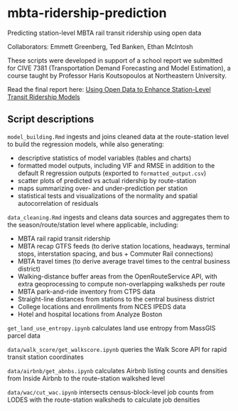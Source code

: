 # mbta-ridership-prediction
Predicting station-level MBTA rail transit ridership using open data

Collaborators: Emmett Greenberg, Ted Banken, Ethan McIntosh
 
These scripts were developed in support of a school report we submitted for CIVE 7381 (Transportation Demand Forecasting and Model Estimation), a course taught by Professor Haris Koutsopoulos at Northeastern University. 

Read the final report here: [Using Open Data to Enhance Station-Level Transit Ridership Models](https://docs.google.com/document/d/1bCEKMQc2sCZsuZDSd6N0AVITrZFgVIpXqUhIXhQ5qhY/edit?usp=sharing)

## Script descriptions

`model_building.Rmd` ingests and joins cleaned data at the route-station level to build the regression models, while also generating:
   - descriptive statistics of model variables (tables and charts)
   - formatted model outputs, including VIF and RMSE in addition to the default R regression outputs (exported to `formatted_output.csv`)
   - scatter plots of predicted vs actual ridership by route-station
   - maps summarizing over- and under-prediction per station
   - statistical tests and visualizations of the normality and spatial autocorrelation of residuals

`data_cleaning.Rmd` ingests and cleans data sources and aggregates them to the season/route/station level where applicable, including:
   - MBTA rail rapid transit ridership
   - MBTA recap GTFS feeds (to derive station locations, headways, terminal stops, interstation spacing, and bus + Commuter Rail connections)
   - MBTA travel times (to derive average travel times to the central business district)
   - Walking-distance buffer areas from the OpenRouteService API, with extra geoprocessing to compute non-overlapping walksheds per route
   - MBTA park-and-ride inventory from CTPS data
   - Straight-line distances from stations to the central business district
   - College locations and enrollments from NCES IPEDS data
   - Hotel and hospital locations from Analyze Boston

`get_land_use_entropy.ipynb` calculates land use entropy from MassGIS parcel data

`data/walk_score/get_walkscore.ipynb` queries the Walk Score API for rapid transit station coordinates

`data/airbnb/get_abnbs.ipynb` calculates Airbnb listing counts and densities from Inside Airbnb to the route-station walkshed level

`data/wac/cut_wac.ipynb` intersects census-block-level job counts from LODES with the route-station walksheds to calculate job densities